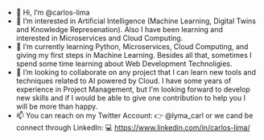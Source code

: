 - 👋 Hi, I’m @carlos-lima
- 👀 I’m interested in Artificial Intelligence (Machine Learning, Digital Twins and Knowledge Represenation). Also I have been learning and interested in Microservices and Cloud Computing. 
- 🌱 I’m currently learning Python, Microservices, Cloud Computing, and giving my first steps in Machine Learning. Besides all that, sometimes I spend some time learning about Web Development Technoligies.
- 💞️ I’m looking to collaborate on any project that I can learn new tools and techniques related to AI powered by Cloud. I have some years of experience in Project Management, but I'm looking forward to develop new skills and if I would be able to give one contribution to help you I will be more than happy.
- 📫 You can reach on my Twitter Account: 👉 @lyma_carl or we cand be connect through LinkedIn: 💻 https://www.linkedin.com/in/carlos-lima/

<!---
carlos-lima/carlos-lima is a ✨ special ✨ repository because its `README.md` (this file) appears on your GitHub profile.
You can click the Preview link to take a look at your changes.
--->
